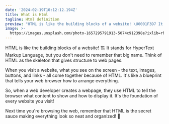 ```yaml
---
date: '2024-02-19T10:12:12.194Z'
title: What is Html
tagline: Html definition
preview: "HTML is like the building blocks of a website! \U0001F3D7️ It stands for HyperText Markup Language, but you don't need to remember that big name. Think of HTML as the skeleton that gives structure to web pages.\n"
image: >-
  https://images.unsplash.com/photo-1657295791913-5074c912398e?ixlib=rb-1.2.1&ixid=MnwxMjA3fDB8MHxwaG90by1wYWdlfHx8fGVufDB8fHx8&auto=format&fit=crop&w=996&q=80
---
```

HTML is like the building blocks of a website! 🏗️ It stands for HyperText Markup Language, but you don't need to remember that big name. Think of HTML as the skeleton that gives structure to web pages.

When you visit a website, what you see on the screen - the text, images, buttons, and links - all come together because of HTML. It's like a blueprint that tells your web browser how to arrange everything.

So, when a web developer creates a webpage, they use HTML to tell the browser what content to show and how to display it. It's the foundation of every website you visit!

Next time you're browsing the web, remember that HTML is the secret sauce making everything look so neat and organized! 🌟
